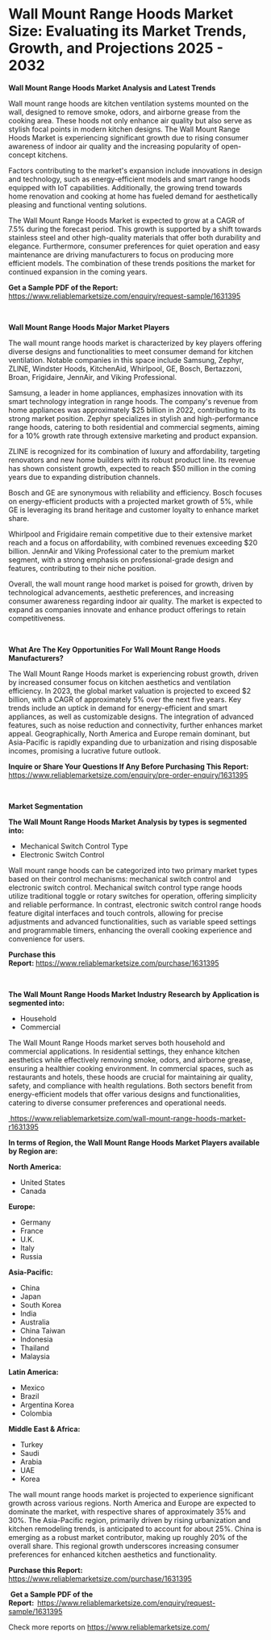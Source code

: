 <p><h1>Wall Mount Range Hoods Market Size: Evaluating its Market Trends, Growth, and Projections 2025 - 2032</h1></p><p><strong>Wall Mount Range Hoods Market Analysis and Latest Trends</strong></p>
<p><p>Wall mount range hoods are kitchen ventilation systems mounted on the wall, designed to remove smoke, odors, and airborne grease from the cooking area. These hoods not only enhance air quality but also serve as stylish focal points in modern kitchen designs. The Wall Mount Range Hoods Market is experiencing significant growth due to rising consumer awareness of indoor air quality and the increasing popularity of open-concept kitchens.</p><p>Factors contributing to the market's expansion include innovations in design and technology, such as energy-efficient models and smart range hoods equipped with IoT capabilities. Additionally, the growing trend towards home renovation and cooking at home has fueled demand for aesthetically pleasing and functional venting solutions.</p><p>The Wall Mount Range Hoods Market is expected to grow at a CAGR of 7.5% during the forecast period. This growth is supported by a shift towards stainless steel and other high-quality materials that offer both durability and elegance. Furthermore, consumer preferences for quiet operation and easy maintenance are driving manufacturers to focus on producing more efficient models. The combination of these trends positions the market for continued expansion in the coming years.</p></p>
<p><strong>Get a Sample PDF of the Report:&nbsp;</strong> <a href="https://www.reliablemarketsize.com/enquiry/request-sample/1631395?utm_campaign=2996&utm_medium=2&utm_source=Github&utm_content=ia&utm_term=05042025&utm_id=wall-mount-range-hoods">https://www.reliablemarketsize.com/enquiry/request-sample/1631395</a></p>
<p>&nbsp;</p>
<p><strong>Wall Mount Range Hoods Major Market Players</strong></p>
<p><p>The wall mount range hoods market is characterized by key players offering diverse designs and functionalities to meet consumer demand for kitchen ventilation. Notable companies in this space include Samsung, Zephyr, ZLINE, Windster Hoods, KitchenAid, Whirlpool, GE, Bosch, Bertazzoni, Broan, Frigidaire, JennAir, and Viking Professional.</p><p>Samsung, a leader in home appliances, emphasizes innovation with its smart technology integration in range hoods. The company's revenue from home appliances was approximately $25 billion in 2022, contributing to its strong market position. Zephyr specializes in stylish and high-performance range hoods, catering to both residential and commercial segments, aiming for a 10% growth rate through extensive marketing and product expansion.</p><p>ZLINE is recognized for its combination of luxury and affordability, targeting renovators and new home builders with its robust product line. Its revenue has shown consistent growth, expected to reach $50 million in the coming years due to expanding distribution channels.</p><p>Bosch and GE are synonymous with reliability and efficiency. Bosch focuses on energy-efficient products with a projected market growth of 5%, while GE is leveraging its brand heritage and customer loyalty to enhance market share.</p><p>Whirlpool and Frigidaire remain competitive due to their extensive market reach and a focus on affordability, with combined revenues exceeding $20 billion. JennAir and Viking Professional cater to the premium market segment, with a strong emphasis on professional-grade design and features, contributing to their niche position.</p><p>Overall, the wall mount range hood market is poised for growth, driven by technological advancements, aesthetic preferences, and increasing consumer awareness regarding indoor air quality. The market is expected to expand as companies innovate and enhance product offerings to retain competitiveness.</p></p>
<p>&nbsp;</p>
<p><strong>What Are The Key Opportunities For Wall Mount Range Hoods Manufacturers?</strong></p>
<p><p>The Wall Mount Range Hoods market is experiencing robust growth, driven by increased consumer focus on kitchen aesthetics and ventilation efficiency. In 2023, the global market valuation is projected to exceed $2 billion, with a CAGR of approximately 5% over the next five years. Key trends include an uptick in demand for energy-efficient and smart appliances, as well as customizable designs. The integration of advanced features, such as noise reduction and connectivity, further enhances market appeal. Geographically, North America and Europe remain dominant, but Asia-Pacific is rapidly expanding due to urbanization and rising disposable incomes, promising a lucrative future outlook.</p></p>
<p><strong>Inquire or Share Your Questions If Any Before Purchasing This Report:</strong> <a href="https://www.reliablemarketsize.com/enquiry/pre-order-enquiry/1631395?utm_campaign=2996&utm_medium=2&utm_source=Github&utm_content=ia&utm_term=05042025&utm_id=wall-mount-range-hoods">https://www.reliablemarketsize.com/enquiry/pre-order-enquiry/1631395</a></p>
<p>&nbsp;</p>
<p><strong>Market Segmentation</strong></p>
<p><strong>The Wall Mount Range Hoods Market Analysis by types is segmented into:</strong></p>
<p><ul><li>Mechanical Switch Control Type</li><li>Electronic Switch Control</li></ul></p>
<p><p>Wall mount range hoods can be categorized into two primary market types based on their control mechanisms: mechanical switch control and electronic switch control. Mechanical switch control type range hoods utilize traditional toggle or rotary switches for operation, offering simplicity and reliable performance. In contrast, electronic switch control range hoods feature digital interfaces and touch controls, allowing for precise adjustments and advanced functionalities, such as variable speed settings and programmable timers, enhancing the overall cooking experience and convenience for users.</p></p>
<p><strong>Purchase this Report:&nbsp;</strong><a href="https://www.reliablemarketsize.com/purchase/1631395?utm_campaign=2996&utm_medium=2&utm_source=Github&utm_content=ia&utm_term=05042025&utm_id=wall-mount-range-hoods">https://www.reliablemarketsize.com/purchase/1631395</a></p>
<p>&nbsp;</p>
<p><strong>The Wall Mount Range Hoods Market Industry Research by Application is segmented into:</strong></p>
<p><ul><li>Household</li><li>Commercial</li></ul></p>
<p><p>The Wall Mount Range Hoods market serves both household and commercial applications. In residential settings, they enhance kitchen aesthetics while effectively removing smoke, odors, and airborne grease, ensuring a healthier cooking environment. In commercial spaces, such as restaurants and hotels, these hoods are crucial for maintaining air quality, safety, and compliance with health regulations. Both sectors benefit from energy-efficient models that offer various designs and functionalities, catering to diverse consumer preferences and operational needs.</p></p>
<p><a href="https://www.reliablemarketsize.com/wall-mount-range-hoods-market-r1631395?utm_campaign=2996&utm_medium=2&utm_source=Github&utm_content=ia&utm_term=05042025&utm_id=wall-mount-range-hoods">&nbsp;https://www.reliablemarketsize.com/wall-mount-range-hoods-market-r1631395</a></p>
<p><strong>In terms of Region, the Wall Mount Range Hoods Market Players available by Region are:</strong></p>
<p>
    <p> <strong> North America: </strong>
        <ul>
            <li>United States</li>
            <li>Canada</li>
        </ul>
        </p> 
    <p> <strong> Europe: </strong>
        <ul>
            <li>Germany</li>
            <li>France</li>
            <li>U.K.</li>
            <li>Italy</li>
            <li>Russia</li>
        </ul>
        </p> 
    <p> <strong> Asia-Pacific: </strong>
        <ul>
            <li>China</li>
            <li>Japan</li>
            <li>South Korea</li>
            <li>India</li>
            <li>Australia</li>
            <li>China Taiwan</li>
            <li>Indonesia</li>
            <li>Thailand</li>
            <li>Malaysia</li>
        </ul>
        </p> 
    <p> <strong> Latin America: </strong>
        <ul>
            <li>Mexico</li>
            <li>Brazil</li>
            <li>Argentina Korea</li>
            <li>Colombia</li>
        </ul>
        </p> 
    <p> <strong> Middle East & Africa: </strong>
        <ul>
            <li>Turkey</li>
            <li>Saudi</li>
            <li>Arabia</li>
            <li>UAE</li>
            <li>Korea</li>
        </ul>
    </p>
    </p>
<p><p>The wall mount range hoods market is projected to experience significant growth across various regions. North America and Europe are expected to dominate the market, with respective shares of approximately 35% and 30%. The Asia-Pacific region, primarily driven by rising urbanization and kitchen remodeling trends, is anticipated to account for about 25%. China is emerging as a robust market contributor, making up roughly 20% of the overall share. This regional growth underscores increasing consumer preferences for enhanced kitchen aesthetics and functionality.</p></p>
<p><strong>Purchase this Report: </strong><a href="https://www.reliablemarketsize.com/purchase/1631395?utm_campaign=2996&utm_medium=2&utm_source=Github&utm_content=ia&utm_term=05042025&utm_id=wall-mount-range-hoods">https://www.reliablemarketsize.com/purchase/1631395</a></p>
<p>&nbsp;<strong>Get a Sample PDF of the Report:&nbsp;&nbsp;</strong><a href="https://www.reliablemarketsize.com/enquiry/request-sample/1631395?utm_campaign=2996&utm_medium=2&utm_source=Github&utm_content=ia&utm_term=05042025&utm_id=wall-mount-range-hoods">https://www.reliablemarketsize.com/enquiry/request-sample/1631395</a></p>
<p><strong></strong></p>
<p>Check more reports on <a href="https://www.reliablemarketsize.com/?utm_campaign=2996&utm_medium=2&utm_source=Github&utm_content=ia&utm_term=05042025&utm_id=wall-mount-range-hoods">https://www.reliablemarketsize.com/</a></p>